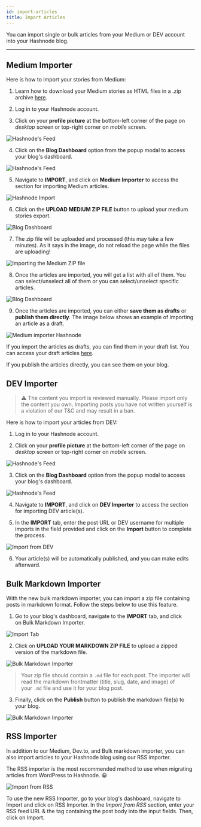```yaml
---
id: import-articles
title: Import Articles
---
```


You can import single or bulk articles from your Medium or DEV account into your Hashnode blog.

---

## Medium Importer

Here is how to import your stories from Medium:

1. Learn how to download your Medium stories as HTML files in a .zip archive [here](https://help.medium.com/hc/en-us/articles/115004745787-Download-your-information).

2. Log in to your Hashnode account.

3. Click on your **profile picture** at the bottom-left corner of the page on *desktop* screen or top-right corner on *mobile* screen.

![Hashnode's Feed](https://cdn.hashnode.com/res/hashnode/image/upload/v1616492775188/7u9FsH_We.png?auto=compress)

4. Click on the **Blog Dashboard** option from the popup modal to access your blog's dashboard.

![Hashnode's Feed](https://cdn.hashnode.com/res/hashnode/image/upload/v1616495148429/anxbO8ZqM.png?auto=compress)

5. Navigate to **IMPORT**, and click on **Medium Importer** to access the section for importing Medium articles.

![Hashnode Import](https://cdn.hashnode.com/res/hashnode/image/upload/v1627377600538/5Ax6vSKbt.png?auto=compress)

6. Click on the **UPLOAD MEDIUM ZIP FILE** button to upload your medium stories export.

![Blog Dashboard](https://cdn.hashnode.com/res/hashnode/image/upload/v1627374095978/Z3E3FZK3W.png?auto=compress)

7. The zip file will be uploaded and processed (this may take a few minutes). As it says in the image, do not reload the page while the files are uploading!

![Importing the Medium ZIP file](https://cdn.hashnode.com/res/hashnode/image/upload/v1627286474500/Y-mnVB1e4.png)

8. Once the articles are imported, you will get a list with all of them. You can select/unselect all of them or you can select/unselect specific articles.

![Blog Dashboard](https://cdn.hashnode.com/res/hashnode/image/upload/v1627286763041/LlSOuxLP9.png?auto=compress)

9. Once the articles are imported, you can either **save them as drafts** or **publish them directly**. The image below shows an example of importing an article as a draft.

![Medium importer Hashnode](https://cdn.hashnode.com/res/hashnode/image/upload/v1627287043740/YPC72iLhu.png?auto=compress)

If you import the articles as drafts, you can find them in your draft list. You can access your draft articles [here](https://hashnode.com/drafts).

If you publish the articles directly, you can see them on your blog.

## DEV Importer

> ⚠️ The content you import is reviewed manually. Please import only the content you own. Importing posts you have not written yourself is a violation of our T&C and may result in a ban.

Here is how to import your articles from DEV:

1. Log in to your Hashnode account.

2. Click on your **profile picture** at the bottom-left corner of the page on *desktop* screen or top-right corner on *mobile* screen.

![Hashnode's Feed](https://cdn.hashnode.com/res/hashnode/image/upload/v1616492775188/7u9FsH_We.png?auto=compress)

3. Click on the **Blog Dashboard** option from the popup modal to access your blog's dashboard.

![Hashnode's Feed](https://cdn.hashnode.com/res/hashnode/image/upload/v1616495148429/anxbO8ZqM.png?auto=compress)

4. Navigate to **IMPORT**, and click on **DEV Importer** to access the section for importing DEV article(s). 

5. In the **IMPORT** tab, enter the post URL or DEV username for multiple imports in the field provided and click on the **Import** button to complete the process.

![Import from DEV](https://cdn.hashnode.com/res/hashnode/image/upload/v1611058663876/MWFXkPUUB.png?auto=compress)

6. Your article(s) will be automatically published, and you can make edits afterward.

## Bulk Markdown Importer

With the new bulk markdown importer, you can import a zip file containing posts in markdown format. Follow the steps below to use this feature.

1. Go to your blog's dashboard, navigate to the **IMPORT** tab, and click on Bulk Markdown Importer.

![Import Tab](https://cdn.hashnode.com/res/hashnode/image/upload/v1616574938413/Rjzr672Zq.png?auto=compress)

2. Click on **UPLOAD YOUR MARKDOWN ZIP FILE** to upload a zipped version of the markdown file.

![Bulk Markdown Importer](https://cdn.hashnode.com/res/hashnode/image/upload/v1608287438623/7960gsZzq.png)

> Your zip file should contain a `.md` file for each post. The importer will read the markdown frontmatter (title, slug, date, and image) of your `.md` file and use it for your blog post.

3. Finally, click on the **Publish** button to publish the markdown file(s) to your blog.

![Bulk Markdown Importer](https://cdn.hashnode.com/res/hashnode/image/upload/v1608288165414/nWUcJCZmG.png)

## RSS Importer

In addition to our Medium, Dev.to, and Bulk markdown importer, you can also import articles to your Hashnode blog using our RSS importer. 

The RSS importer is the most recommended method to use when migrating articles from WordPress to Hashnode. 😀

![Import from RSS](https://cdn.hashnode.com/res/hashnode/image/upload/v1616158000163/BAjfQAck9.png?auto=compress)

To use the new RSS Importer, go to your blog's dashboard, navigate to Import and click on RSS Importer. In the *Import from RSS* section, enter your RSS feed URL & the tag containing the post body into the input fields. Then, click on Import.